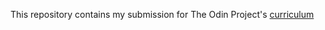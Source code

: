 This repository contains my submission for The Odin Project's [curriculum](http://www.theodinproject.com/courses/web-development-101/lessons/html-css)
